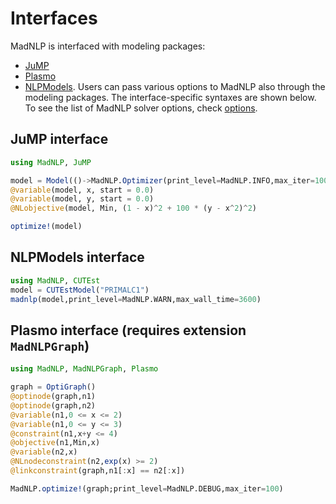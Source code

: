 # Interfaces

MadNLP is interfaced with modeling packages: 
- [JuMP](https://github.com/jump-dev/JuMP.jl)
- [Plasmo](https://github.com/zavalab/Plasmo.jl)
- [NLPModels](https://github.com/JuliaSmoothOptimizers/NLPModels.jl).
Users can pass various options to MadNLP also through the modeling packages. The interface-specific syntaxes are shown below. To see the list of MadNLP solver options, check [options](options.html).

## JuMP interface
```julia
using MadNLP, JuMP

model = Model(()->MadNLP.Optimizer(print_level=MadNLP.INFO,max_iter=100))
@variable(model, x, start = 0.0)
@variable(model, y, start = 0.0)
@NLobjective(model, Min, (1 - x)^2 + 100 * (y - x^2)^2)

optimize!(model)

```

## NLPModels interface
```julia
using MadNLP, CUTEst
model = CUTEstModel("PRIMALC1")
madnlp(model,print_level=MadNLP.WARN,max_wall_time=3600)
```

## Plasmo interface (requires extension `MadNLPGraph`)
```julia
using MadNLP, MadNLPGraph, Plasmo

graph = OptiGraph()
@optinode(graph,n1)
@optinode(graph,n2)
@variable(n1,0 <= x <= 2)
@variable(n1,0 <= y <= 3)
@constraint(n1,x+y <= 4)
@objective(n1,Min,x)
@variable(n2,x)
@NLnodeconstraint(n2,exp(x) >= 2)
@linkconstraint(graph,n1[:x] == n2[:x])

MadNLP.optimize!(graph;print_level=MadNLP.DEBUG,max_iter=100)

```
